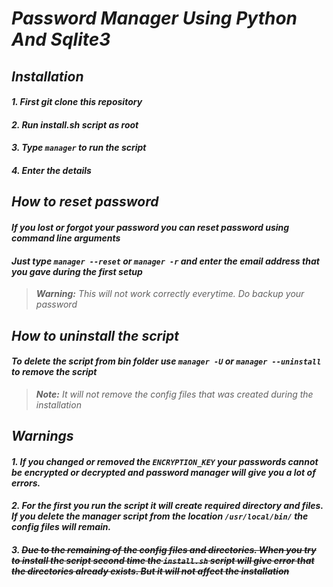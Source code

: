 # _Password Manager Using Python And Sqlite3_

## _**Installation**_

#### _1. First git clone this repository_
#### _2. Run install.sh script as root_
#### _3. Type `manager` to run the script_
#### _4. Enter the details_

## _**How to reset password**_
#### _If you lost or forgot your password you can reset password using command line arguments_

#### _Just type `manager --reset` or `manager -r` and enter the email address that you gave during the first setup_
>_**Warning:** This will not work correctly everytime. Do backup your password_ 

## _**How to uninstall the script**_
#### _To delete the script from bin folder use `manager -U` or `manager --uninstall` to remove the script_
>_**Note:** It will not remove the config files that was created during the installation_

## _**Warnings**_
#### _**1. If you changed or removed the `ENCRYPTION_KEY` your passwords cannot be encrypted or decrypted and password manager will give you a lot of errors.**_
#### _**2. For the first you run the script it will create required directory and files. If you delete the manager script from the location `/usr/local/bin/` the config files will remain.**_
#### _**3. ~~Due to the remaining of the config files and directories. When you try to install the script second time the `install.sh` script will give error that the directories already exists. But it will not affect the installation~~**_

